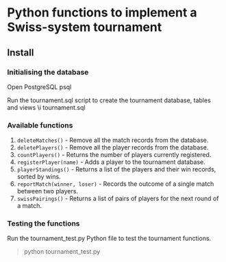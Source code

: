 # Python functions to implement a Swiss-system tournament

## Install

### Initialising the database

Open PostgreSQL
  psql

Run the tournament.sql script to create the tournament database, tables and views
  \i tournament.sql

### Available functions
1. `deleteMatches()` - Remove all the match records from the database.
2. `deletePlayers()` - Remove all the player records from the database.
3. `countPlayers()` - Returns the number of players currently registered.
4. `registerPlayer(name)` - Adds a player to the tournament database.
5. `playerStandings()` - Returns a list of the players and their win records, sorted by wins.
6. `reportMatch(winner, loser)` - Records the outcome of a single match between two players.
7. `swissPairings()` - Returns a list of pairs of players for the next round of a match.


### Testing the functions

Run the tournament_test.py Python file to test the tournament functions.
> python tournament_test.py
